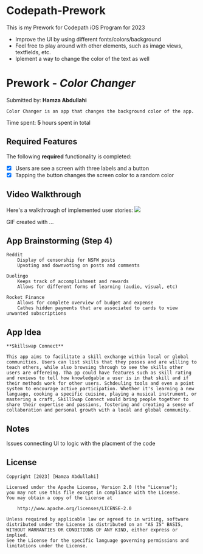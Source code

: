 # Codepath-Prework
This is my Prework for Codepath iOS Program for 2023

- Improve the UI by using different fonts/colors/background
- Feel free to play around with other elements, such as image views, textfields, etc.
- Iplement a way to change the color of the text as well


# Prework - *Color Changer*

Submitted by: **Hamza Abdullahi**

    Color Changer is an app that changes the background color of the app. 


Time spent: **5** hours spent in total

## Required Features

The following **required** functionality is completed:

- [X] Users are see a screen with three labels and a button
- [X] Tapping the button changes the screen color to a random color
 
## Video Walkthrough

Here's a walkthrough of implemented user stories:
![](https://hackmd.io/_uploads/H1_guWwTh.gif)


<!-- Replace this with whatever GIF tool you used! -->
GIF created with ...  
<!-- Recommended tools:
[Kap](https://getkap.co/) for macOS
[ScreenToGif](https://www.screentogif.com/) for Windows
[peek](https://github.com/phw/peek) for Linux. -->

## App Brainstorming (Step 4)

    Reddit
        Display of censorship for NSFW posts
        Upvoting and downvoting on posts and comments
        
    Duolingo
        Keeps track of accomplishment and rewards
        Allows for different forms of learning (audio, visual, etc)
    
    Rocket Finance
        Allows for complete overview of budget and expense
        Cathes hidden payments that are associated to cards to view unwanted subscriptions
        
## App Idea 
    **Skillswap Connect** 

    This app aims to facilitate a skill exchange within local or global communities. Users can list skills that they posses and are willing to teach others, while also browsing through to see the skills other users are offereing. Tha pp could have features such as skill rating and reviews to tell how knowledgable a user is in that skill and if their methods work for other users. Schdeuling tools and even a point system to encourage active participation. Whether it's learning a new language, cooking a specific cuisine, playing a musical instrument, or mastering a craft, SkillSwap Connect would bring people together to share their expertise and passions, fostering and creating a sense of collaboration and personal growth with a local and global community.
        


## Notes

Issues connecting UI to logic with the placment of the code

## License

    Copyright [2023] [Hamza Abdullahi]

    Licensed under the Apache License, Version 2.0 (the "License");
    you may not use this file except in compliance with the License.
    You may obtain a copy of the License at

        http://www.apache.org/licenses/LICENSE-2.0

    Unless required by applicable law or agreed to in writing, software
    distributed under the License is distributed on an "AS IS" BASIS,
    WITHOUT WARRANTIES OR CONDITIONS OF ANY KIND, either express or implied.
    See the License for the specific language governing permissions and
    limitations under the License.
